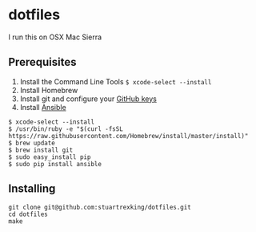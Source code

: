 # dotfiles

I run this on OSX Mac Sierra

## Prerequisites

1. Install the Command Line Tools `$ xcode-select --install`
1. Install Homebrew
1. Install git and configure your [GitHub keys](https://help.github.com/articles/set-up-git/)
1. Install [Ansible](http://docs.ansible.com/ansible/intro_installation.html#latest-releases-via-apt-ubuntu)

```
$ xcode-select --install
$ /usr/bin/ruby -e "$(curl -fsSL https://raw.githubusercontent.com/Homebrew/install/master/install)"
$ brew update
$ brew install git
$ sudo easy_install pip
$ sudo pip install ansible
```
## Installing

```
git clone git@github.com:stuartrexking/dotfiles.git
cd dotfiles
make
```

